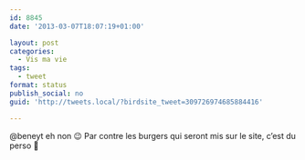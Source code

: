 ```yaml
---
id: 8845
date: '2013-03-07T18:07:19+01:00'

layout: post
categories:
  - Vis ma vie
tags:
  - tweet
format: status
publish_social: no
guid: 'http://tweets.local/?birdsite_tweet=309726974685884416'

---
```


@beneyt eh non 😉 Par contre les burgers qui seront mis sur le site, c’est du perso 🙂